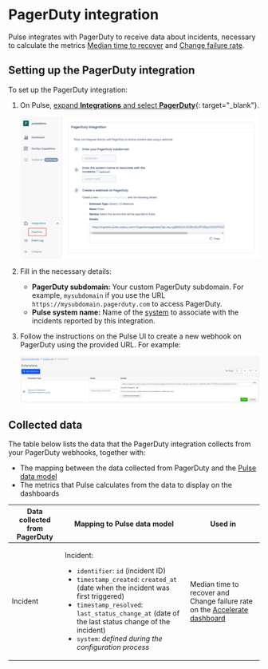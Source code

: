# PagerDuty integration

Pulse integrates with PagerDuty to receive data about incidents, necessary to calculate the metrics [Median time to recover](../metrics/accelerate.md#median-time-to-recover) and [Change failure rate](../metrics/accelerate.md#change-failure-rate).

## Setting up the PagerDuty integration

To set up the PagerDuty integration:

1.  On Pulse, [expand **Integrations** and select **PagerDuty**](https://app.pulse.codacy.com/integrations/pagerduty){: target="_blank"}.

    ![PagerDuty integration](images/pagerduty.png)

1.  Fill in the necessary details:

    -   **PagerDuty subdomain:** Your custom PagerDuty subdomain. For example, `mysubdomain` if you use the URL `https://mysubdomain.pagerduty.com` to access PagerDuty.
    -   **Pulse system name:** Name of the [system](../cli/cli.md#before-you-begin) to associate with the incidents reported by this integration.

1.  Follow the instructions on the Pulse UI to create a new webhook on PagerDuty using the provided URL. For example:

    ![PagerDuty webhook](images/pagerduty-webhook.png)

## Collected data

The table below lists the data that the PagerDuty integration collects from your PagerDuty webhooks, together with:

-   The mapping between the data collected from PagerDuty and the [Pulse data model](https://ingestion.pulse.codacy.com/v1/api-docs#tocs_event)
-   The metrics that Pulse calculates from the data to display on the dashboards

<table>
<thead>
<tr>
<th><strong>Data collected from PagerDuty</strong></th>
<th><strong>Mapping to Pulse data model</strong></th>
<th><strong>Used in</strong></th>
</tr>
</thead>
<tbody>
<tr>
    <td>Incident</td>
    <td>
        <p>Incident:</p>
        <ul>
            <li><code>identifier</code>: <code>id</code> (incident ID)</li>
            <li><code>timestamp_created</code>: <code>created_at</code> (date when the incident was first triggered)</li>
            <li><code>timestamp_resolved</code>: <code>last_status_change_at</code> (date of the last status change of the incident)</li>
            <li><code>system</code>: <i>defined during the configuration process</i></li>
        </ul>
    </td>
    <td>Median time to recover and Change failure rate on the <a href="../../metrics/accelerate/">Accelerate dashboard</a></td>
</tr>
</table>
